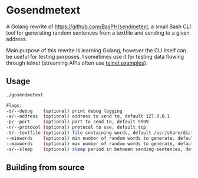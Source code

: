 # Gosendmetext

A Golang rewrite of https://github.com/BasPH/sendmetext, a small Bash CLI tool for generating random sentences from a textfile and sending to a given address.

Main purpose of this rewrite is learning Golang, however the CLI itself can be useful for testing purposes. I sometimes use it for testing data flowing through telnet (streaming APIs often use [telnet examples](https://spark.apache.org/docs/2.2.0/structured-streaming-programming-guide.html#quick-example)).

## Usage
```bash
./gosendmetext

Flags:
-d/--debug    (optional) print debug logging
-a/--address  (optional) address to send to, default 127.0.0.1
-p/--port     (optional) port to send to, default 9999
-n/--protocol (optional) protocol to use, default tcp
-t/--textfile (optional) file containing words, default /usr/share/dict/words
--minwords    (optional) min number of random words to generate, default 1
--maxwords    (optional) max number of random words to generate, default 50
-s/--sleep    (optional) sleep period in between sending sentences, default 0.7s

```

## Building from source
